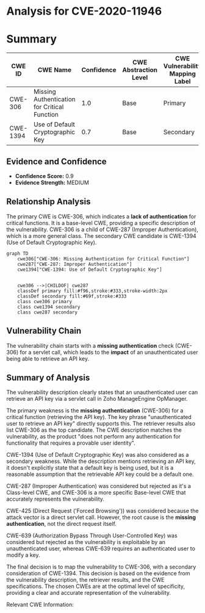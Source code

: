 # Analysis for CVE-2020-11946

# Summary
| CWE ID | CWE Name | Confidence | CWE Abstraction Level | CWE Vulnerability Mapping Label | CWE-Vulnerability Mapping Notes |
|---|---|---|---|---|---|
| CWE-306 | Missing Authentication for Critical Function | 1.0 | Base | Primary | Allowed |
| CWE-1394 | Use of Default Cryptographic Key | 0.7 | Base | Secondary | Allowed |

## Evidence and Confidence

*   **Confidence Score:** 0.9
*   **Evidence Strength:** MEDIUM

## Relationship Analysis
The primary CWE is CWE-306, which indicates a **lack of authentication** for critical functions. It is a base-level CWE, providing a specific description of the vulnerability. CWE-306 is a child of CWE-287 (Improper Authentication), which is a more general class. The secondary CWE candidate is CWE-1394 (Use of Default Cryptographic Key).

```mermaid
graph TD
    cwe306["CWE-306: Missing Authentication for Critical Function"]
    cwe287["CWE-287: Improper Authentication"]
    cwe1394["CWE-1394: Use of Default Cryptographic Key"]
    

    cwe306 -->|CHILDOF| cwe287
    classDef primary fill:#f96,stroke:#333,stroke-width:2px
    classDef secondary fill:#69f,stroke:#333
    class cwe306 primary
    class cwe1394 secondary
    class cwe287 secondary
```

## Vulnerability Chain
The vulnerability chain starts with a **missing authentication** check (CWE-306) for a servlet call, which leads to the **impact** of an unauthenticated user being able to retrieve an API key.

## Summary of Analysis
The vulnerability description clearly states that an unauthenticated user can retrieve an API key via a servlet call in Zoho ManageEngine OpManager.

The primary weakness is the **missing authentication** (CWE-306) for a critical function (retrieving the API key). The key phrase "unauthenticated user to retrieve an API key" directly supports this. The retriever results also list CWE-306 as the top candidate. The CWE description matches the vulnerability, as the product "does not perform any authentication for functionality that requires a provable user identity".

CWE-1394 (Use of Default Cryptographic Key) was also considered as a secondary weakness. While the description mentions retrieving an API key, it doesn't explicitly state that a default key is being used, but it is a reasonable assumption that the retrievable API key could be a default one.

CWE-287 (Improper Authentication) was considered but rejected as it's a Class-level CWE, and CWE-306 is a more specific Base-level CWE that accurately represents the vulnerability.

CWE-425 (Direct Request ('Forced Browsing')) was considered because the attack vector is a direct servlet call. However, the root cause is the **missing authentication**, not the direct request itself.

CWE-639 (Authorization Bypass Through User-Controlled Key) was considered but rejected as the vulnerability is exploitable by an unauthenticated user, whereas CWE-639 requires an authenticated user to modify a key.

The final decision is to map the vulnerability to CWE-306, with a secondary consideration of CWE-1394. This decision is based on the evidence from the vulnerability description, the retriever results, and the CWE specifications. The chosen CWEs are at the optimal level of specificity, providing a clear and accurate representation of the vulnerability.

Relevant CWE Information: